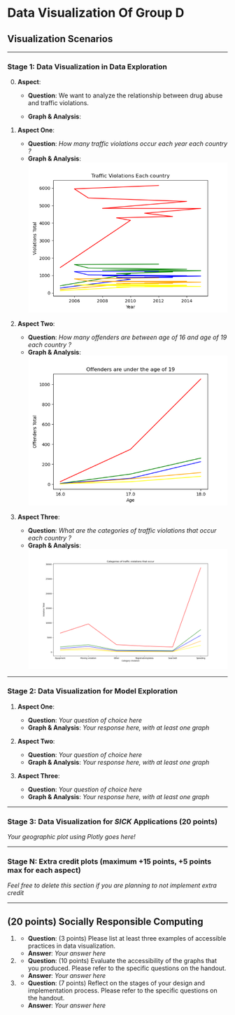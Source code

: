 # Data Visualization Of Group D

## Visualization Scenarios

------------------------------------------------------------------------------------------------------------

### Stage 1: Data Visualization in Data Exploration

0. **Aspect**:
    - **Question**: We want to analyze the relationship between drug abuse and traffic violations.
    - **Graph & Analysis**:
        <!-- TODO: Grafik hasil analisa 1 -->

        <!-- TODO: Grafik hasil analisa 2 (optional) -->

        <!-- TODO: Hasil dari grafik yang dihasilkan ? -->

1. **Aspect One**:
    - **Question**: *How many traffic violations occur each year each country ?*
    - **Graph & Analysis**: ![traffic violations occur each year each country](graphs/traffic_violation_eachyear_eachcountry.png)

2. **Aspect Two**:
    - **Question**: *How many offenders are between age of 16 and age of 19 each country ?*
    - **Graph & Analysis**: ![offenders under age](graphs/offenders_under_age.png)

3. **Aspect Three**:
    - **Question**: *What are the categories of traffic violations that occur each country ?*
    - **Graph & Analysis**: ![categories of traffic violations](graphs/category_violations.png)

------------------------------------------------------------------------------------------------------------

### Stage 2: Data Visualization for Model Exploration

1. **Aspect One**:
    - **Question**: *Your question of choice here*
    - **Graph & Analysis**: *Your response here, with at least one graph*

2. **Aspect Two**:
    - **Question**: *Your question of choice here*
    - **Graph & Analysis**: *Your response here, with at least one graph*

3. **Aspect Three**:
    - **Question**: *Your question of choice here*
    - **Graph & Analysis**: *Your response here, with at least one graph*

------------------------------------------------------------------------------------------------------------

### Stage 3: Data Visualization for *SICK* Applications (20 points)

*Your geographic plot using Plotly goes here!*

------------------------------------------------------------------------------------------------------------

### Stage N: Extra credit plots (maximum +15 points, +5 points max for each aspect)
*Feel free to delete this section if you are planning to not implement extra credit*

------------------------------------------------------------------------------------------------------------

## (20 points) Socially Responsible Computing

1.
    - **Question**: (3 points) Please list at least three examples of accessible practices in data visualization.
    - **Answer**: *Your answer here*
                

2.
    - **Question**: (10 points) Evaluate the accessibility of the graphs that you produced. Please refer to the specific questions on the handout.
    - **Answer**:
        *Your answer here*

3.
    - **Question**: (7 points) Reflect on the stages of your design and implementation process. Please refer to the specific questions on the handout.
    - **Answer**:
        *Your answer here*

